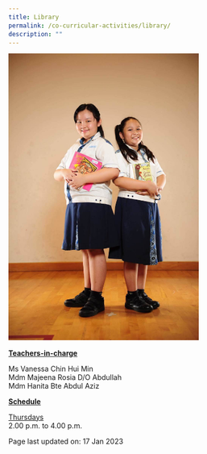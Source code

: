```yaml
---
title: Library
permalink: /co-curricular-activities/library/
description: ""
---
```

<img style="width: 75%;" src="/images/library.jpeg">
<p><u><strong>Teachers-in-charge</strong></u></p>
<p>Ms Vanessa Chin Hui Min<br />Mdm Majeena Rosia D/O Abdullah<br />Mdm Hanita Bte Abdul Aziz</p>
<p><u><strong>Schedule</strong></u></p>
<p><u>Thursdays</u><br />2.00 p.m. to 4.00 p.m.</p>

<p>Page last updated on: 17 Jan 2023</p>